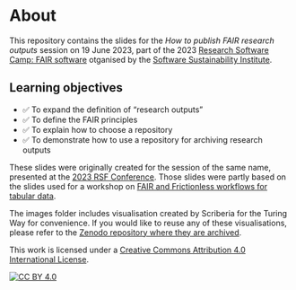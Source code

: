 # About
This repository contains the slides for the *How to publish FAIR research outputs* session on 19 June 2023, part of the 2023 [Research Software Camp: FAIR software](https://software.ac.uk/RSC-fair-software) otganised by the [Software Sustainability Institute](https://software.ac.uk/).

## Learning objectives
- ✅ To expand the definition of “research outputs”
- ✅ To define the FAIR principles
- ✅ To explain how to choose a repository
- ✅ To demonstrate how to use a repository for archiving research outputs

These slides were originally created for the session of the same name, presented at the [2023 RSF Conference](https://aim-rsf.github.io/training/FAIR-publishing/FAIR-publishing#/title-slide). Those slides were partly based on the slides used for a workshop on [FAIR and Frictionless workflows for tabular data](https://github.com/eirini-zormpa/frictionless-data-workshop).

The images folder includes visualisation created by Scriberia for the Turing Way for convenience.
If you would like to reuse any of these visualisations, please refer to the [Zenodo repository where they are archived](https://zenodo.org/record/7587336#.ZEot1HbMIV8).

This work is licensed under a [Creative Commons Attribution 4.0 International License][cc-by].

[![CC BY 4.0][cc-by-image]][cc-by]

[cc-by]: http://creativecommons.org/licenses/by/4.0/
[cc-by-image]: https://i.creativecommons.org/l/by/4.0/88x31.png
[cc-by-shield]: https://img.shields.io/badge/License-CC%20BY%204.0-lightgrey.svg
